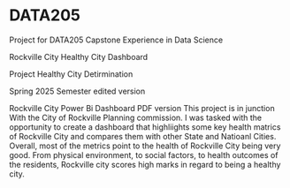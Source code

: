 # DATA205
Project for DATA205 Capstone Experience in Data Science

Rockville City Healthy City Dashboard

Project Healthy City Detirmination

Spring 2025 Semester
edited version

Rockville City Power Bi Dashboard PDF version
  This project is in junction With the City of Rockville Planning commission. I was tasked with the opportunity to create a dashboard that highliights some key health matrics of Rockville City and compares them with other State and Natioanl Cities. Overall, most of the metrics point to the health of Rockville City being very good. From physical environment, to social factors, to health outcomes of the residents, Rockville city scores high marks in regard to being a healthy city.
